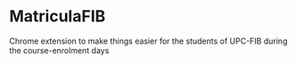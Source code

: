 # MatriculaFIB
Chrome extension to make things easier for the students of UPC-FIB during the course-enrolment days
